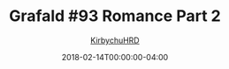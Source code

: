 ---
title: "Grafald #93 Romance Part 2"
type: "image"
date: 2018-02-14T00:00:00-04:00
draft: false
categories:
- comics
- collaborations
tags:
- grafald
image_path: "/projects/grafald/comics/img/2018/93.png"
alt_text: ""
is_subpage: true
author: "[KirbychuHRD](https://cohost.org/KirbychuHRD)"
---